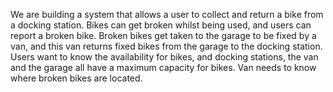 We are building a system that allows a user to collect and return a bike from a docking station. Bikes can get broken whilst being used, and users can report a broken bike. Broken bikes get taken to the garage to be fixed by a van, and this van returns fixed bikes from the garage to the docking station. Users want to know the availability for bikes, and docking stations, the van and the garage all have a maximum capacity for bikes. Van needs to know where broken bikes are located. 